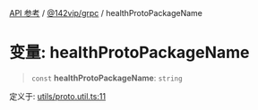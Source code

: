 [API 参考](../../../index.md) / [@142vip/grpc](../index.md) / healthProtoPackageName

# 变量: healthProtoPackageName

> `const` **healthProtoPackageName**: `string`

定义于: [utils/proto.util.ts:11](https://github.com/142vip/core-x/blob/7cfc2fa6b24172631d6526590fc6ea4be89357c6/packages/grpc/src/utils/proto.util.ts#L11)
